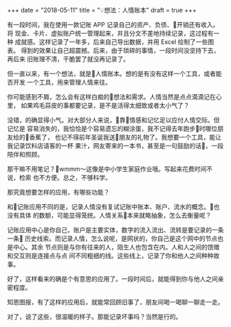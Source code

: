 +++
date = "2018-05-11"
title = "💡想法：人情账本"
draft = true
+++

有一段时间，我在使用一款记账 APP 记录自己的资产、负债、开销还有收入。将
现金、卡片、虚拟账户统一管理起来，并且分文不差地持续记录，这过程有一种
成就感。这样记录了一年多，后来自己导出数据，并用 Excel 绘制了一些图表。
得到的效果让自己超震撼。后来，由于琐碎的事情，一段时间没坚持下去，再后来
旧账理不清，干脆罢了就没再记录了。

但一直以来，有一个想法，就是人情账本。想的是有没有这样一个工具，或者能否开发
一个工具，用来管理人情来往。

你可能感到不屑，怎么会有这样白痴的想法和需求。人情当然是点点滴滴记在心里，
如果鸡毛蒜皮的事都要记录，是不是活得太细致或者太小气了？

没错，的确显得小气。对大部分人来说，靠情感和记忆足以应付人情交际。但记忆是
容易消失的，我恰恰是个容易遗忘的糊涂蛋，我不记得去年跑步时哪位朋友给的香蕉了，
也记不得前年圣诞我送朋友的礼物了。我想要一个工具，能让我记录饮料店请客的一杯
果汁，网友寄来的一本书，甚至是一句鼓励的话，一段陪伴和照顾。

那干嘛不用笔记？wmmm～这像是中小学生家庭作业哦。写起来花费时间不说，检索
也不方便。总之，不够科学。

那究竟想要怎样的应用，有哪些功能？

和记账应用不同的是，记录人情没有复试记账中账本、账户、流水的概念。也没有具体
的数额，可能显得笼统。人情关系本来就略抽象，怎么去衡量呢？

记账应用中心是你自己，账户是主要实体，数字的流入流出、流转是要记录的一条一条
历史线索。而记录人情，怎么说呢，是网状的，你自己是这个网中的节点也是中心。其余
节点则是与你有往来的人，陌生人也包含在内。人和人之间的馈赠和交互则是连接点与点
间不同粗细的线。这些线上，记录了你和他人之间种种故事。

好了，这样看来的确是个有意思的应用了。一段时间后，就能得到你与他人之间亲密程度。

知恩图报，有了这样的应用后，就能常回顾旧事了，朋友间喝一喝聊一聊走一走。

对了，说了这些，很温暖的样子。那能记录坏事吗？当然是行的。
